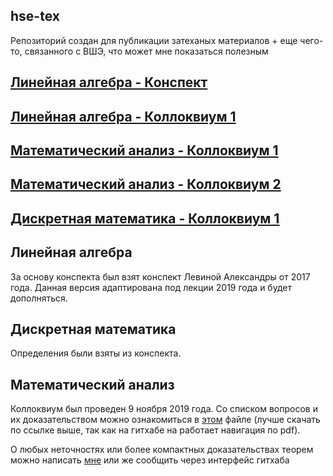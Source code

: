 ## hse-tex
Репозиторий создан для публикации затеханых материалов + еще чего-то, связанного с ВШЭ, что может мне показаться полезным

## [Линейная алгебра - Конспект](linear_algebra.pdf)
## [Линейная алгебра - Коллоквиум 1](linear_algebra_colloquium.pdf)
## [Математический анализ - Коллоквиум 1](mathematical_analysis_colloquium_01.pdf)
## [Математический анализ - Коллоквиум 2](mathematical_analysis_colloquium_02.pdf)
## [Дискретная математика - Коллоквиум 1](discrete_mathematics_colloquium.pdf)

## Линейная алгебра
За основу конспекта был взят конспект Левиной Александры от 2017 года. Данная версия адаптирована под лекции 2019 года и будет дополняться.

## Дискретная математика
Определения были взяты из конспекта.

## Математический анализ
Коллоквиум был проведен 9 ноября 2019 года. Со списком вопросов и их доказательством можно ознакомиться в [этом](mathematical_analysis.pdf) файле (лучше скачать по ссылке выше, так как на гитхабе на работает навигация по pdf).

О любых неточностях или более компактных доказательствах теорем можно написать [мне](https://teleg.run/lodthe) или же сообщить через интерфейс гитхаба
